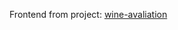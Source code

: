 Frontend from project: [wine-avaliation](https://github.com/GLuchtenberg/wine-avaliation "wine-avaliation")
